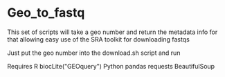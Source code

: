 # Geo_to_fastq
This set of scripts will take a geo number and return the metadata info for that allowing easy use of the SRA toolkit for downloading fastqs

Just put the geo number into the download.sh script and run

Requires
R
    biocLite("GEOquery")
Python
    pandas
    requests
    BeautifulSoup
